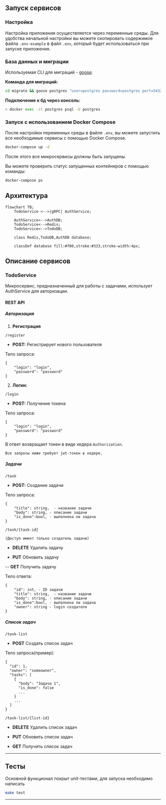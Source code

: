 ## Запуск сервисов

### Настройка
Настройка приложения осуществляется через переменные среды. 
Для удобства начальной настройки вы можете скопировать содержимое файла `.env-example` в файл `.env`, который будет использоваться при запуске приложения.

### База данных и миграции

Используемая CLI для миграций - [goose](https://github.com/pressly/goose).

**Команда для миграций:**
```bash
cd migrate && goose postgres "user=postgres password=postgres port=5432 host=localhost dbname=url_shorter sslmode=disable" up
```

**Подключение к бд через консоль:**
```bash
> docker exec -it postgres psql -U postgres
```

### Запуск с использованием Docker Compose

После настройки переменных среды в файле `.env`, вы можете запустить все необходимые сервисы с помощью Docker Compose. 
```bash
docker-compose up -d
```
После этого все микросервисы должны быть запущены.

Вы можете проверить статус запущенных контейнеров с помощью команды:
```bash
docker-compose ps
```

## Архитектура

```mermaid
flowchart TB;
    TodoService <-->|gRPC| AuthService;
    
    AuthService<-->AuthDB;
    TodoService<-->Redis;
    TodoService<-->TodoDB;
    
    class Redis,TodoDB,AuthDB database;
    
    classDef database fill:#f00,stroke:#333,stroke-width:4px;
```

## Описание сервисов

### TodoService

Микросервис, предназначенный для работы с задачами, использует AuthService для авторизации.

#### **REST API**


##### Авторизация
1. **Регистрация**
```
/register
```

- **POST:** Регистрирует нового пользователя

Тело запроса:
```
{
    "login": "login",
    "password": "password"
}
```


2. **Логин:**
```
/login
```

- **POST:** Получение токена

Тело запроса:
```
{
    "login": "login",
    "password": "password"
}
```

В ответ возвращает токен в виде хедера `Authorization`.
```
Все запросы ниже требует jwt-токен в хедере.
```

##### Задачи
```
/task
```

- **POST:** Создание задачи

Тело запроса:
```
{
    "title": string,  - название задачи
    "body": string, - описание задачи 
    "is_done":bool, - выполнена ли задача 
}
```

```
/task/{task-id}

(Доступ имеет только создатель задачи)
```

- **DELETE** Удалить задачу 

- **PUT** Обновить задачу

-- **GET** Получить задачу

Тело ответа:
```
{
    "id": int, - ID задачи
    "title": string,  - название задачи
    "body": string, - описание задачи 
    "is_done":bool, - выполнена ли задача 
    "owner": string - login создателя
}
```

##### Список задач

```
/task-list
```

- **POST** Создать список задач

Тело запроса(пример):
```
{
  "id": 1,
  "owner": "someowner",
  "tasks": [
    {
      "body": "Задача 1",
      "is_done": false
      ...
    }
    ...
  ]
}
```

```
/task-list/{list-id}

```

- **DELETE** Удалить список задач

- **PUT** Обновить список задач

- **GET** Получить список задач


---
## Тесты

Основной функционал покрыт unit-тестами, для запуска необходимо написать
```bash
make test
```
---

